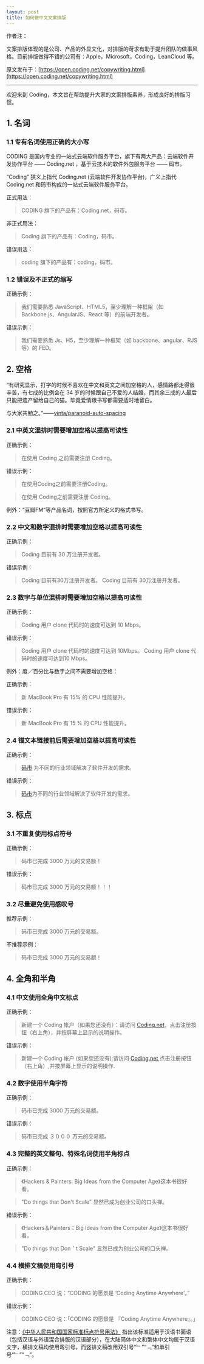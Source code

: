 ```yaml
---
layout: post
title: 如何做中文文案排版
---
```


作者注：

文案排版体现的是公司、产品的外显文化，对排版的苛求有助于提升团队的做事风格。目前排版做得不错的公司有：Apple，Microsoft，Coding，LeanCloud 等。

原文发布于：[https://open.coding.net/copywriting.html](https://open.coding.net/copywriting.html)

--- 

欢迎来到 Coding，本文旨在帮助提升大家的文案排版素养，形成良好的排版习惯。


## 1. 名词


### 1.1 专有名词使用正确的大小写

CODING 是国内专业的一站式云端软件服务平台，旗下有两大产品：云端软件开发协作平台 —— Coding.net ，基于云技术的软件外包服务平台 —— 码市。

“Coding” 狭义上指代 Coding.net (云端软件开发协作平台)，广义上指代 Coding.net 和码市构成的一站式云端软件服务平台。

正式用法：

> CODING 旗下的产品有：Coding.net，码市。

非正式用法：

> Coding 旗下的产品有：Coding，码市。

错误用法：

> coding 旗下的产品有：coding，码市。

### 1.2 错误及不正式的缩写

正确示例：

> 我们需要熟悉 JavaScript、HTML5，至少理解一种框架（如 Backbone.js、AngularJS、React 等）的前端开发者。

错误示例：

> 我们需要熟悉 Js、H5，至少理解一种框架（如 backbone、angular、RJS 等）的 FED。




## 2. 空格

“有研究显示，打字的时候不喜欢在中文和英文之间加空格的人，感情路都走得很辛苦，有七成的比例会在 34 岁的时候跟自己不爱的人结婚，而其余三成的人最后只能把遗产留给自己的猫。毕竟爱情跟书写都需要适时地留白。

与大家共勉之。”——[vinta/paranoid-auto-spacing](https://github.com/vinta/pangu.js)

### 2.1 中英文混排时需要增加空格以提高可读性

正确示例：

> 在使用 Coding 之前需要注册 Coding。

错误示例：

> 在使用Coding之前需要注册Coding。

> 在使用 Coding之前需要注册 Coding。

例外：“豆瓣FM”等产品名词，按照官方所定义的格式书写。

### 2.2 中文和数字混排时需要增加空格以提高可读性

正确示例：

> Coding 目前有 30 万注册开发者。

错误示例：

> Coding 目前有30万注册开发者。
> Coding 目前有 30万注册开发者。

### 2.3 数字与单位混排时需要增加空格以提高可读性

正确示例：

> Coding 用户 clone 代码时的速度可达到 10 Mbps。

错误示例：

> Coding 用户 clone 代码时的速度可达到 10Mbps。
> Coding 用户 clone 代码时的速度可达到10 Mbps。

例外：度／百分比与数字之间不需要增加空格：

正确示例：

> 新 MacBook Pro 有 15% 的 CPU 性能提升。

错误示例：

> 新 MacBook Pro 有 15 % 的 CPU 性能提升。

### 2.4 锚文本链接前后需要增加空格以提高可读性

正确示例：

> [码市](https://mart.coding.net) 为不同的行业领域解决了软件开发的需求。

错误示例：

> [码市](https://mart.coding.net)为不同的行业领域解决了软件开发的需求。


## 3. 标点

### 3.1 不重复使用标点符号

正确示例：

> 码市已完成 3000 万元的交易额！

错误示例：

> 码市已完成 3000 万元的交易额！！！

### 3.2 尽量避免使用感叹号

推荐示例：

> 码市已完成 3000 万元的交易额。

不推荐示例：

> 码市已完成 3000 万元的交易额！


## 4. 全角和半角

### 4.1 中文使用全角中文标点

正确示例：

> 新建一个 Coding 帐户（如果您还没有）：请访问 [Coding.net](https://coding.net)，点击注册按钮（右上角），并按屏幕上显示的说明操作。

错误示例：

> 新建一个 Coding 帐户 (如果您还没有):请访问 [Coding.net](https://coding.net),点击注册按钮（右上角）,并按屏幕上显示的说明操作.

### 4.2 数字使用半角字符

正确示例：

> 码市已完成 3000 万元的交易额。

错误示例：

> 码市已完成 ３０００ 万元的交易额。

### 4.3 完整的英文整句、特殊名词使用半角标点

正确示例：

> 《Hackers & Painters: Big Ideas from the Computer Age》这本书很好看。

> "Do things that Don't Scale" 显然已成为创业公司的口头禅。

错误示例：

> 《Hackers＆Painters：Big Ideas from the Computer Age》这本书很好看。

> "Do things that Don＇t Scale" 显然已成为创业公司的口头禅。

### 4.4 横排文稿使用弯引号

正确示例：

> CODING CEO 说：“CODING 的愿景是 ‘Coding Anytime Anywhere’。”

错误示例：

> CODING CEO 说：「CODING 的愿景是 『Coding Anytime Anywhere』。」

注意：[《中华人民共和国国家标准标点符号用法》](http://www.moe.gov.cn/ewebeditor/uploadfile/2015/01/13/20150113091548267.pdf) 指出该标准适用于汉语书面语（包括汉语与外语混合排版的汉语部分），在大陆简体中文和繁体中文均属于汉语文字，横排文稿均使用弯引号，而竖排文稿改用双引号“﹄”“﹃”和单引号“﹂”“﹁”。
